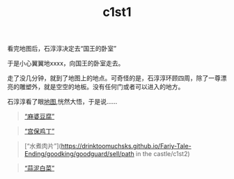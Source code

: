 ﻿---
title: c1st1
tags: 新建,模板,小书匠
renderNumberedHeading: true
grammar_cjkRuby: true
---
看完地图后，石淳淳决定去“国王的卧室”  

于是小心翼翼地xxxx，向国王的卧室走去。  

走了没几分钟，就到了地图上的地点。可奇怪的是，石淳淳环顾四周，除了一尊漂亮的雕塑外，就是空空的地板。没有任何门或者可以进入的地方。  

石淳淳看了眼[地图](),恍然大悟，于是说……  

> [“麻婆豆腐”](https://drinktoomuchsks.github.io/Fariy-Tale-Ending/goodking/goodguard/dmmj/tucao)  

> [“宫保鸡丁”](https://drinktoomuchsks.github.io/Fariy-Tale-Ending/goodking/goodguard/dmmj/tucao)  

> [“水煮肉片”](https://drinktoomuchsks.github.io/Fariy-Tale-Ending/goodking/goodguard/sell/path in the castle/c1st2)  

> [“蒜泥白菜”](https://drinktoomuchsks.github.io/Fariy-Tale-Ending/goodking/goodguard/dmmj/tucao)  